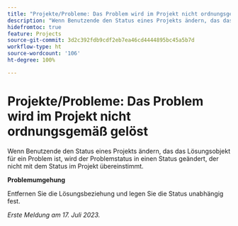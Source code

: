 ```yaml
---
title: "Projekte/Probleme: Das Problem wird im Projekt nicht ordnungsgemäß gelöst"
description: "Wenn Benutzende den Status eines Projekts ändern, das das Lösungsobjekt für ein Problem ist, wird der Problemstatus in einen Status geändert, der nicht mit dem Status im Projekt übereinstimmt."
hidefromtoc: true
feature: Projects
source-git-commit: 3d2c392fdb9cdf2eb7ea46cd4444895bc45a5b7d
workflow-type: ht
source-wordcount: '106'
ht-degree: 100%

---
```



# Projekte/Probleme: Das Problem wird im Projekt nicht ordnungsgemäß gelöst

Wenn Benutzende den Status eines Projekts ändern, das das Lösungsobjekt für ein Problem ist, wird der Problemstatus in einen Status geändert, der nicht mit dem Status im Projekt übereinstimmt.

**Problemumgehung**

Entfernen Sie die Lösungsbeziehung und legen Sie die Status unabhängig fest.

_Erste Meldung am 17. Juli 2023._
